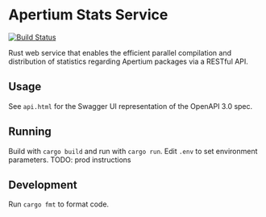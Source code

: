 Apertium Stats Service
======================

[![Build Status](https://travis-ci.org/sushain97/apertium-stats-service.png?branch=master)](https://travis-ci.org/sushain97/apertium-stats-service)

Rust web service that enables the efficient parallel compilation and
distribution of statistics regarding Apertium packages via a RESTful API.

Usage
-----
See `api.html` for the Swagger UI representation of the OpenAPI 3.0 spec.

Running
------

Build with `cargo build` and run with `cargo run`.
Edit `.env` to set environment parameters.
TODO: prod instructions

Development
----------

Run `cargo fmt` to format code.
